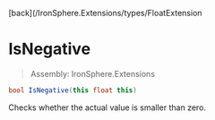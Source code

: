 ﻿

[back](/IronSphere.Extensions/types/FloatExtension

# IsNegative

> Assembly: IronSphere.Extensions

```csharp
bool IsNegative(this float this)
```

Checks whether the actual value is smaller than zero.

 